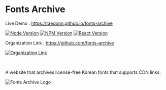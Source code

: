 # Fonts Archive

Live Demo : https://taedonn.github.io/fonts-archive

[![Node Version](https://img.shields.io/badge/featured%20on-Node%20%4016.13.2-%2368a063)](#) [![NPM Version](https://img.shields.io/badge/featured%20on-NPM%20%408.1.2-%23cc3534)](#) [![React Version](https://img.shields.io/badge/featured%20on-react--scripts%20%405.0.1-%2361DAFB)](#)

Organization Link : https://github.com/fonts-archive

[![Organization Link](https://img.shields.io/badge/featured%20on-GitHub%20Organization-%232B3137)](#)

&nbsp;

A website that archives license-free Korean fonts that supports CDN links.

![Fonts Archive Logo](https://i.ibb.co/cY27kkc/fonts-archive-logo.png)
